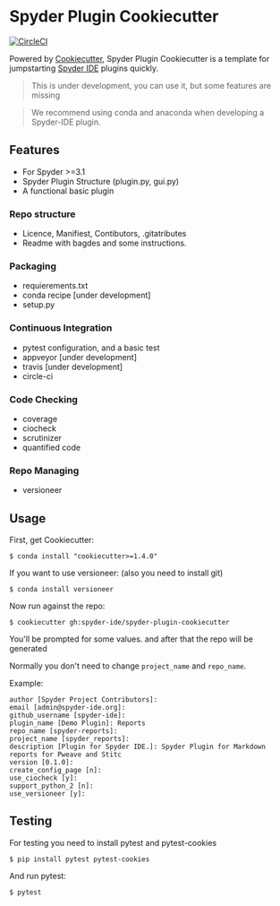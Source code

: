 # Spyder Plugin Cookiecutter

[![CircleCI](https://circleci.com/gh/spyder-ide/spyder-plugin-cookiecutter.svg?style=svg)](https://circleci.com/gh/spyder-ide/spyder-plugin-cookiecutter)

Powered by [Cookiecutter](https://github.com/audreyr/cookiecutter), Spyder Plugin Cookiecutter is a template for jumpstarting [Spyder IDE](https://github.com/spyder-ide/spyder) plugins quickly.

> This is under development, you can use it, but some features are missing

> We recommend using conda and anaconda when developing a Spyder-IDE plugin.

## Features

- For Spyder >=3.1
- Spyder Plugin Structure (plugin.py, gui.py)
- A functional basic plugin

### Repo structure
- Licence, Manifiest, Contibutors, .gitatributes
- Readme with bagdes and some instructions.

### Packaging

- requierements.txt
- conda recipe [under development]
- setup.py

### Continuous Integration

- pytest configuration, and a basic test
- appveyor [under development]
- travis [under development]
- circle-ci

### Code Checking

- coverage
- ciocheck
- scrutinizer
- quantified code

### Repo Managing

- versioneer


## Usage

First, get Cookiecutter:

```
$ conda install "cookiecutter>=1.4.0"
```

If you want to use versioneer: (also you need to install git)

```
$ conda install versioneer
```

Now run against the repo:

```
$ cookiecutter gh:spyder-ide/spyder-plugin-cookiecutter
```

You'll be prompted for some values. and after that the repo will be generated

Normally you don't need to change `project_name` and `repo_name`.

Example:

```
author [Spyder Project Contributors]:
email [admin@spyder-ide.org]:
github_username [spyder-ide]:
plugin_name [Demo Plugin]: Reports
repo_name [spyder-reports]:
project_name [spyder_reports]:
description [Plugin for Spyder IDE.]: Spyder Plugin for Markdown reports for Pweave and Stitc
version [0.1.0]:
create_config_page [n]:
use_ciocheck [y]:
support_python_2 [n]:
use_versioneer [y]:
```

## Testing

For testing you need to install pytest and pytest-cookies

```
$ pip install pytest pytest-cookies
```

And run pytest:

```
$ pytest
```
